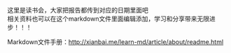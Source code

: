 
这里是读书会，大家把报告都传到对应的日期里面吧  
相关资料也可以在这个markdown文件里面编辑添加，学习和分享带来无限进步！！！
  
    
Markdown文件手册：http://xianbai.me/learn-md/article/about/readme.html
